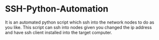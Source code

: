 # SSH-Python-Automation
It is an automated python script which ssh into the network nodes to do as you like. 
This script can ssh into nodes given you changed the ip address and have ssh client installed into the target computer.
